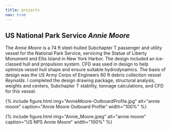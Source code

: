 ```yaml
---
title: projects
nav: true
---
```



## US National Park Service *Annie Moore* 

The *Annie Moore* is a 74 ft steel-hulled Subchapter T passenger and utility vessel for the National Park Service, servicing the Statue of Liberty Monument and Ellis Island in New York Harbor. The design included an ice-classed hull and propulsion system. CFD was used in design to help optimize vessel hull shape and ensure suitable hydrodynamics. The basis of design was the US Army Corps of Engineers 60 ft debris collection vessel *Reynolds*. I completed the design drawing package, structural analysis, weights and centers, Subchapter T stability, tonnage calculations, and CFD for this vessel.

{% include figure.html img="AnnieMoore-OutboardProfile.jpg" alt="annie moore" caption="Annie Moore Outboard Profile" width="100%" %}

{% include figure.html img="Annie_Moore.jpeg" alt="annie moore" caption="US NPS Annie Moore" width="100%" %}


